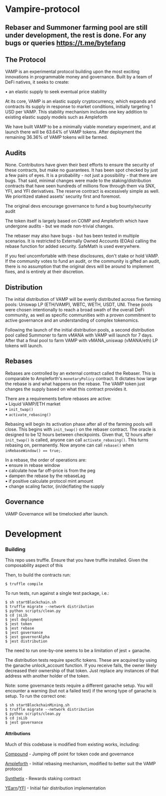 
# Vampire-protocol

## Rebaser and Summoner farming pool are still under development, the rest is done. For any bugs or queries https://t.me/bytefang

## The Protocol
VAMP is an experimental protocol building upon the most exciting innovations in programmable money and governance. Built by a team of DeFi natives, it seeks to create:

•	an elastic supply to seek eventual price stability<br/>

At its core, VAMP is an elastic supply cryptocurrency, which expands and contracts its supply in response to market conditions, initially targeting 1 USD per VAMP. This stability mechanism includes one key addition to existing elastic supply models such as Ampleforth

We have built VAMP to be a minimally viable monetary experiment, and at launch there will be 63.64% of VAMP tokens. After deployment the remaining 36.36% of VAMP tokens will be farmed.

## Audits

None. Contributors have given their best efforts to ensure the security of these contracts, but make no guarantees. It has been spot checked by just a few pairs of eyes. It is a probability - not just a possibility - that there are bugs. That said, minimal changes were made to the staking/distribution contracts that have seen hundreds of millions flow through them via SNX, YFI, and YFI derivatives. The reserve contract is excessively simple as well. We prioritized staked assets' security first and foremost.

The original devs encourage governance to fund a bug bounty/security audit

The token itself is largely based on COMP and Ampleforth which have undergone audits - but we made non-trivial changes.

The rebaser may also have bugs - but has been tested in multiple scenarios. It is restricted to Externally Owned Accounts (EOAs) calling the rebase function for added security. SafeMath is used everywhere.

If you feel uncomfortable with these disclosures, don't stake or hold VAMP. If the community votes to fund an audit, or the community is gifted an audit, there is no assumption that the original devs will be around to implement fixes, and is entirely at their discretion.


## Distribution

The initial distribution of VAMP will be evenly distributed across five farming pools: Uniswap LP (ETH/VAMP), WBTC, WETH, USDT, UNI. These pools were chosen intentionally to reach a broad swath of the overall DeFi community, as well as specific communities with a proven commitment to active governance and an understanding of complex tokenomics.

Following the launch of the initial distribution pools, a second distribution pool called Summoner to farm vMANA with VAMP will launch for 7 days. After that a final pool to farm VAMP with vMANA_uniswap (vMANA/eth) LP tokens will launch.


## Rebases

Rebases are controlled by an external contract called the Rebaser. This is comparable to Ampleforth's `monetaryPolicy` contract. It dictates how large the rebase is and what happens on the rebase. The VAMP token just changes the supply based on what this contract provides it.

There are a requirements before rebases are active:
<br />
•	Liquid VAMP/ETH market<br/>
•	`init_twap()`<br/>
•	`activate_rebasing()`<br/>

Rebasing will begin its activation phase after all of the farming pools will close. This begins with `init_twap()` on the rebaser contract.  The oracle is designed to be 12 hours between checkpoints. Given that, 12 hours after `init_twap()` is called, anyone can call `activate_rebasing()`. This turns rebasing on, permanently. Now anyone can call `rebase()` when `inRebaseWindow() == true;`.

In a rebase, the order of operations are:
<br />
•	ensure in rebase window<br/>
•	calculate how far off-price is from the peg<br/>
•	dampen the rebase by the rebaseLag<br/>
•	if positive calculate protocol mint amount<br/>
•	change scaling factor, (in/de)flating the supply<br/>


## Governance
VAMP Governance will be timelocked after launch.

# Development
### Building
This repo uses truffle. Ensure that you have truffle installed. Given the composability aspect of this

Then, to build the contracts run:
```
$ truffle compile
```



To run tests, run against a single test package, i.e.:
```
$ sh startBlockchain.sh
$ truffle migrate --network distribution
$ python scripts/clean.py
$ cd jsLib
$ jest deployment
$ jest token
$ jest rebase
$ jest governance
$ jest governorAlpha
$ jest distribution
```
The need to run one-by-one seems to be a limitation of jest + ganache.

The distribution tests require specific tokens. These are acquired by using the ganache unlock_account function. If you receive fails, the owner likely decreased their ownership of that token. Just replace any instances of that address with another holder of the token.

Note: some governance tests require a different ganache setup. You will encounter a warning (but not a failed test) if the wrong type of ganache is setup. To run the correct one:
```
$ sh startBlockchainMining.sh
$ truffle migrate --network distribution
$ python scripts/clean.py
$ cd jsLib
$ jest governance
```


#### Attributions
Much of this codebase is modified from existing works, including:

[Compound](https://compound.finance) - Jumping off point for token code and governance

[Ampleforth](https://ampleforth.org) - Initial rebasing mechanism, modified to better suit the VAMP protocol

[Synthetix](https://synthetix.io) - Rewards staking contract

[YEarn](https://yearn.finance)/[YFI](https://ygov.finance) - Initial fair distribution implementation
